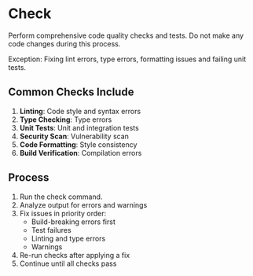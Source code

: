 # Check

Perform comprehensive code quality checks and tests.
Do not make any code changes during this process.

Exception: Fixing lint errors, type errors, formatting issues and failing unit tests.

## Common Checks Include

1. **Linting**: Code style and syntax errors
2. **Type Checking**: Type errors
3. **Unit Tests**: Unit and integration tests
4. **Security Scan**: Vulnerability scan
5. **Code Formatting**: Style consistency
6. **Build Verification**: Compilation errors

## Process

1. Run the check command.
2. Analyze output for errors and warnings
3. Fix issues in priority order:
   - Build-breaking errors first
   - Test failures
   - Linting and type errors
   - Warnings
4. Re-run checks after applying a fix
5. Continue until all checks pass
